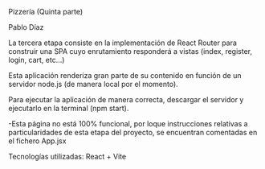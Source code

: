 Pizzería (Quinta parte)

Pablo Díaz

La tercera etapa consiste en la implementación de React Router para construir una SPA cuyo enrutamiento responderá a vistas (index, register, login, cart, etc...)

Esta aplicación renderiza gran parte de su contenido en función de un servidor node.js (de manera local por el momento).

Para ejecutar la aplicación de manera correcta, descargar el servidor y ejecutarlo en la terminal (npm start).

-Esta página no está 100% funcional, por loque instrucciones relativas a particularidades de esta etapa del proyecto, se encuentran comentadas en el fichero App.jsx

Tecnologías utilizadas: React + Vite